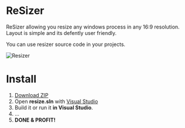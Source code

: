 # ReSizer
ReSizer allowing you resize any windows process in any 16:9 resolution.
Layout is simple and its defently user friendly.

You can use resizer source code in your projects.

![Resizer](https://i.imgur.com/tXIhMLj.png)

# Install
1. [Download ZIP](https://github.com/exel80/ReSizer/archive/master.zip)
2. Open **resize.sln** with [Visual Studio](https://visualstudio.com/)
3. Build it or run it **in Visual Studio**.
4. ...
5. **DONE & PROFIT!**
